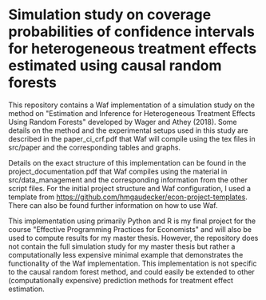 # Simulation study on coverage probabilities of confidence intervals for heterogeneous treatment effects estimated using causal random forests

This repository contains a Waf implementation of a simulation study on the method on "Estimation and Inference for Heterogeneous Treatment Effects Using Random Forests" developed by Wager and Athey (2018). Some details on the method and the experimental setups used in this study are described in the paper_ci_crf.pdf that Waf will compile using the tex files in src/paper and the corresponding tables and graphs.

Details on the exact structure of this implementation can be found in the project_documentation.pdf that Waf compiles using the material in src/data_management and the corresponding information from the other script files. For the initial project structure and Waf configuration, I used a template from https://github.com/hmgaudecker/econ-project-templates. There can also be found further information on how to use Waf.

This implementation using primarily Python and R is my final project for the course "Effective Programming Practices for Economists" and will also be used to compute results for my master thesis. 
However, the repository does not contain the full simulation study for my master thesis but rather a computationally less expensive minimal example that demonstrates the functionality of the Waf implementation. This implementation is not specific to the causal random forest method, and could easily be extended to other (computationally expensive) prediction methods for treatment effect estimation. 

